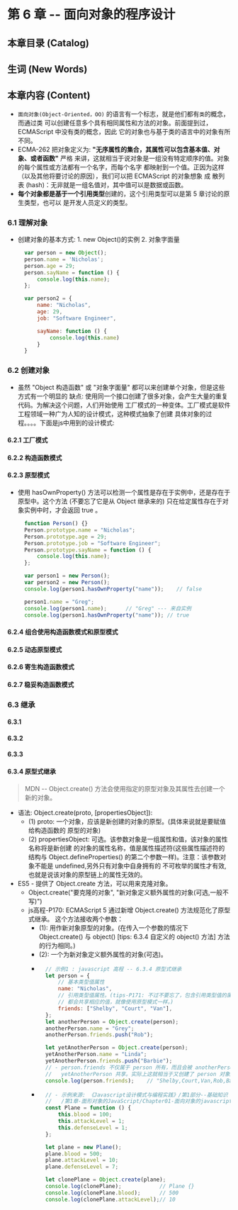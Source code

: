 # 第 6 章 -- 面向对象的程序设计
 
## 本章目录 (Catalog)


## 生词 (New Words)

## 本章内容 (Content)   
- `面向对象(Object-Oriented，OO)` 的语言有一个标志，就是他们都有`类`的概念，而通过类
   可以创建任意多个具有相同属性和方法的对象。前面提到过，ECMAScript 中没有类的概念，因此
   它的对象也与基于类的语言中的对象有所不同。
- ECMA-262 把对象定义为: **"无序属性的集合，其属性可以包含基本值、对象、或者函数"** 严格
  来讲，这就相当于说对象是一组没有特定顺序的值。对象的每个属性或方法都有一个名字，而每个名字
  都映射到一个值。正因为这样（以及其他将要讨论的原因），我们可以把 ECMAScript 的对象想象
  成 散列表 (hash)：无非就是一组名值对，其中值可以是数据或函数。
 - **每个对象都是基于一个引用类型**创建的，这个引用类型可以是第 5 章讨论的原生类型，也可以
   是开发人员定义的类型。

### 6.1 理解对象
- 创建对象的基本方式: 1. new Object()的实例  2. 对象字面量
  ```javascript
    var person = new Object();
    person.name = 'Nicholas';
    person.age = 29;
    person.sayName = function () {
        console.log(this.name);
    };

    var person2 = {
        name: "Nicholas",
        age: 29,
        job: "Software Engineer",

        sayName: function () {
            console.log(this.name)
        }
    }
  ```

### 6.2 创建对象
- 虽然 "Object 构造函数" 或 "对象字面量" 都可以来创建单个对象，但是这些方式有一个明显的
  缺点: 使用同一个接口创建了很多对象，会产生大量的重复代码。为解决这个问题，人们开始使用
  工厂模式的一种变体。工厂模式是软件工程领域一种广为人知的设计模式，这种模式抽象了创建
  具体对象的过程。。。。下面是js中用到的设计模式:
#### 6.2.1 工厂模式
#### 6.2.2 构造函数模式
#### 6.2.3 原型模式
- 使用 hasOwnProperty() 方法可以检测一个属性是存在于实例中，还是存在于原型中。这个方法
  (不要忘了它是从 Object 继承来的) 只在给定属性存在于对象实例中时，才会返回 true 。
  ```javascript
    function Person() {}
    Person.prototype.name = "Nicholas";
    Person.prototype.age = 29;
    Person.prototype.job = "Software Engineer";
    Person.prototype.sayName = function () {
        console.log(this.name);
    };

    var person1 = new Person();
    var person2 = new Person();
    console.log(person1.hasOwnProperty("name"));    // false

    person1.name = "Greg";
    console.log(person1.name);      // "Greg" --- 来自实例
    console.log(person1.hasOwnProperty("name")); // true    
  ```
#### 6.2.4 组合使用构造函数模式和原型模式
#### 6.2.5 动态原型模式
#### 6.2.6 寄生构造函数模式
#### 6.2.7 稳妥构造函数模式


### 6.3 继承
#### 6.3.1
#### 6.3.2
#### 6.3.3
#### 6.3.4 原型式继承
> MDN -- Object.create() 方法会使用指定的原型对象及其属性去创建一个新的对象。
- 语法: Object.create(proto, [propertiesObject]):
    + (1) proto: 一个对象，应该是新创建的对象的原型。(具体来说就是要赋值给构造函数的
        原型的对象)
    + (2) propertiesObject: 可选。该参数对象是一组属性和值，该对象的属性名称将是新创建
        的对象的属性名称，值是属性描述符(这些属性描述符的结构与 Object.defineProperties()
        的第二个参数一样)。注意：该参数对象不能是 undefined,另外只有对象中自身拥有的
        不可枚举的属性才有效,也就是说该对象的原型链上的属性无效的。
- ES5 - 提供了 Object.create 方法，可以用来克隆对象。
    + Object.create("要克隆的对象", "新对象定义额外属性的对象(可选,一般不写)")
    + js高程-P170: ECMAScript 5 通过新增 Object.create() 方法规范化了原型式继承。
      这个方法接收两个参数：
        - (1): 用作新对象原型的对象。(在传入一个参数的情况下 Object.create() 与 
          object() [tips: 6.3.4 自定义的 object() 方法] 方法的行为相同。)
        - (2): 一个为新对象定义额外属性的对象(可选)。
        - ```javascript
            // 示例1 : javascript 高程 -- 6.3.4 原型式继承
            let person = {
                // 基本类型值属性
                name: "Nicholas",
                // 引用类型值属性。(tips-P171: 不过不要忘了，包含引用类型值的属性始终
                // 都会共享相应的值，就像使用原型模式一样。)
                friends: ["Shelby", "Court", "Van"],
            };
            let anotherPerson = Object.create(person);
            anotherPerson.name = "Grey";
            anotherPerson.friends.push("Rob");

            let yetAnotherPerson = Object.create(person);
            yetAnotherPerson.name = "Linda";
            yetAnotherPerson.friends.push("Barbie");
            // - person.friends 不仅属于 person 所有，而且会被 anotherPerson 以及 
            //   yetAnotherPerson 共享。实际上这就相当于又创建了 person 对象的 2 个副本。
            console.log(person.friends);    // "Shelby,Court,Van,Rob,Barbie"
          ```
        - ```javascript
            // - 示例来源: 《Javascript设计模式与编程实践》/第1部分--基础知识
            //   /第1章-面形对象的JavaScript/Chapter01-面向对象的javascript.md
            const Plane = function () {
                this.blood = 100;
                this.attackLevel = 1;
                this.defenseLevel = 1;
            };

            let plane = new Plane();
            plane.blood = 500;
            plane.attackLevel = 10;
            plane.defenseLevel = 7;

            let clonePlane = Object.create(plane);
            console.log(clonePlane);            // Plane {}
            console.log(clonePlane.blood);      // 500
            console.log(clonePlane.attackLevel);// 10
          ```

